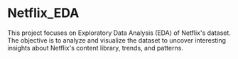 # Netflix_EDA
This project focuses on Exploratory Data Analysis (EDA) of Netflix's dataset. The objective is to analyze and visualize the dataset to uncover interesting insights about Netflix's content library, trends, and patterns.

